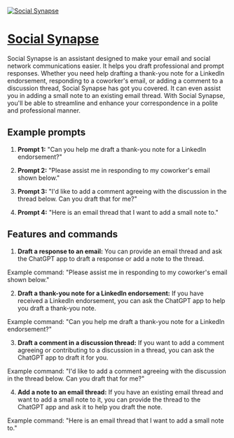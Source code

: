 [![Social Synapse](https://files.oaiusercontent.com/file-XTkwj1JEVCxRF2Kz58azoQQd?se=2123-10-16T19%3A54%3A02Z&sp=r&sv=2021-08-06&sr=b&rscc=max-age%3D31536000%2C%20immutable&rscd=attachment%3B%20filename%3D29b5653b-028f-43fe-abc6-da2f83c03ef3.png&sig=uVWrbyYIN7yVnXGCcHGBFuGGiJwft3QOEqo7yZ0e6WY%3D)](https://chat.openai.com/g/g-Co7kGArs3-social-synapse)

# [Social Synapse](https://chat.openai.com/g/g-Co7kGArs3-social-synapse)

Social Synapse is an assistant designed to make your email and social network communications easier. It helps you draft professional and prompt responses. Whether you need help drafting a thank-you note for a LinkedIn endorsement, responding to a coworker's email, or adding a comment to a discussion thread, Social Synapse has got you covered. It can even assist you in adding a small note to an existing email thread. With Social Synapse, you'll be able to streamline and enhance your correspondence in a polite and professional manner.

## Example prompts

1. **Prompt 1:** "Can you help me draft a thank-you note for a LinkedIn endorsement?"

2. **Prompt 2:** "Please assist me in responding to my coworker's email shown below."

3. **Prompt 3:** "I'd like to add a comment agreeing with the discussion in the thread below. Can you draft that for me?"

4. **Prompt 4:** "Here is an email thread that I want to add a small note to."


## Features and commands

1. **Draft a response to an email:** You can provide an email thread and ask the ChatGPT app to draft a response or add a note to the thread.

Example command: "Please assist me in responding to my coworker's email shown below."

2. **Draft a thank-you note for a LinkedIn endorsement:** If you have received a LinkedIn endorsement, you can ask the ChatGPT app to help you draft a thank-you note.

Example command: "Can you help me draft a thank-you note for a LinkedIn endorsement?"

3. **Draft a comment in a discussion thread:** If you want to add a comment agreeing or contributing to a discussion in a thread, you can ask the ChatGPT app to draft it for you.

Example command: "I'd like to add a comment agreeing with the discussion in the thread below. Can you draft that for me?"

4. **Add a note to an email thread:** If you have an existing email thread and want to add a small note to it, you can provide the thread to the ChatGPT app and ask it to help you draft the note.

Example command: "Here is an email thread that I want to add a small note to."
